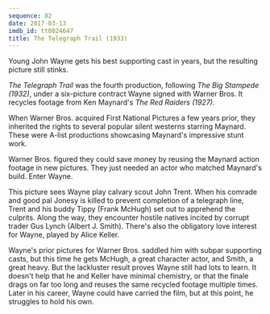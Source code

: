 ```yaml
---
sequence: 82
date: 2017-03-13
imdb_id: tt0024647
title: The Telegraph Trail (1933)
---
```


Young John Wayne gets his best supporting cast in years, but the resulting picture still stinks.

_The Telegraph Trail_ was the fourth production, following _The Big Stampede (1932)_, under a six-picture contract Wayne signed with Warner Bros. It recycles footage from Ken Maynard's _The Red Raiders (1927)_.

When Warner Bros. acquired First National Pictures a few years prior, they inherited the rights to several popular silent westerns starring Maynard. These were A-list productions showcasing Maynard's impressive stunt work.

Warner Bros. figured they could save money by reusing the Maynard action footage in new pictures. They just needed an actor who matched Maynard's build. Enter Wayne.

This picture sees Wayne play calvary scout John Trent. When his comrade and good pal Jonesy is killed to prevent completion of a telegraph line, Trent and his buddy Tippy (Frank McHugh) set out to apprehend the culprits. Along the way, they encounter hostile natives incited by corrupt trader Gus Lynch (Albert J. Smith). There's also the obligatory love interest for Wayne, played by Alice Keller.

Wayne's prior pictures for Warner Bros. saddled him with subpar supporting casts, but this time he gets McHugh, a great character actor, and Smith, a great heavy. But the lackluster result proves Wayne still had lots to learn. It doesn't help that he and Keller have minimal chemistry, or that the finale drags on far too long and reuses the same recycled footage multiple times. Later in his career, Wayne could have carried the film, but at this point, he struggles to hold his own.